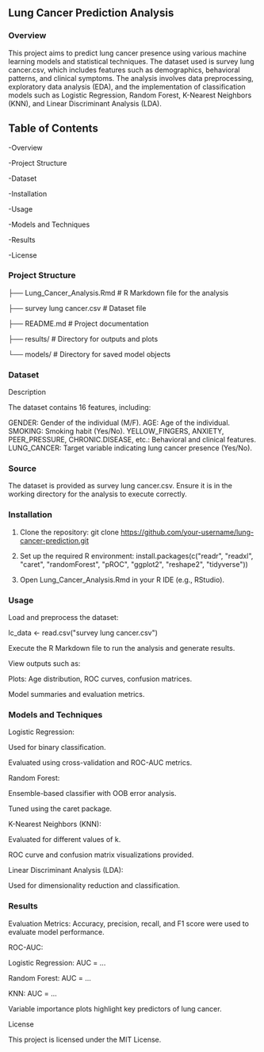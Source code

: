 ## Lung Cancer Prediction Analysis

### Overview

This project aims to predict lung cancer presence using various machine learning models and statistical techniques. The dataset used is survey lung cancer.csv, which includes features such as demographics, behavioral patterns, and clinical symptoms. The analysis involves data preprocessing, exploratory data analysis (EDA), and the implementation of classification models such as Logistic Regression, Random Forest, K-Nearest Neighbors (KNN), and Linear Discriminant Analysis (LDA).

## Table of Contents

-Overview

-Project Structure

-Dataset

-Installation

-Usage

-Models and Techniques

-Results

-License

### Project Structure

├── Lung_Cancer_Analysis.Rmd   # R Markdown file for the analysis

├── survey lung cancer.csv     # Dataset file

├── README.md                  # Project documentation

├── results/                   # Directory for outputs and plots

└── models/                    # Directory for saved model objects

### Dataset

Description

The dataset contains 16 features, including:

GENDER: Gender of the individual (M/F).
AGE: Age of the individual.
SMOKING: Smoking habit (Yes/No).
YELLOW_FINGERS, ANXIETY, PEER_PRESSURE, CHRONIC.DISEASE, etc.: Behavioral and clinical features.
LUNG_CANCER: Target variable indicating lung cancer presence (Yes/No).

### Source

The dataset is provided as survey lung cancer.csv. Ensure it is in the working directory for the analysis to execute correctly.

### Installation

1. Clone the repository:
git clone https://github.com/your-username/lung-cancer-prediction.git

2. Set up the required R environment:
install.packages(c("readr", "readxl", "caret", "randomForest", "pROC", "ggplot2", "reshape2", "tidyverse"))

3. Open Lung_Cancer_Analysis.Rmd in your R IDE (e.g., RStudio).
   


### Usage 

Load and preprocess the dataset:

lc_data <- read.csv("survey lung cancer.csv")

Execute the R Markdown file to run the analysis and generate results.

View outputs such as:

Plots: Age distribution, ROC curves, confusion matrices.

Model summaries and evaluation metrics.



### Models and Techniques

Logistic Regression:

Used for binary classification.

Evaluated using cross-validation and ROC-AUC metrics.

Random Forest:

Ensemble-based classifier with OOB error analysis.

Tuned using the caret package.

K-Nearest Neighbors (KNN):

Evaluated for different values of k.

ROC curve and confusion matrix visualizations provided.

Linear Discriminant Analysis (LDA):

Used for dimensionality reduction and classification.



### Results

Evaluation Metrics: Accuracy, precision, recall, and F1 score were used to evaluate model performance.

ROC-AUC:

Logistic Regression: AUC = ...

Random Forest: AUC = ...

KNN: AUC = ...

Variable importance plots highlight key predictors of lung cancer.

License

This project is licensed under the MIT License.
